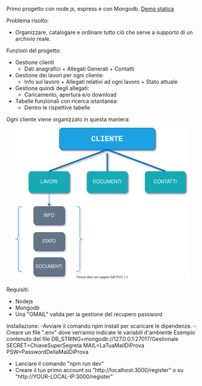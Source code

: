 Primo progetto con node js, express e con Mongodb.
[Demo statica](https://demo-gestionale.herokuapp.com/)

Problema risolto:
  - Organizzare, catalogare e ordinare tutto ciò che serve a supporto di un archivio reale.

Funzioni del progetto:
  - Gestione clienti 
    - Dati anagrafici + Allegati Generali + Contatti
  - Gestione dei lavori per ogni cliente: 
    - Info sul lavoro + Allegati relativi ad ogni lavoro + Stato attuale  
  - Gestione quindi degli allegati:
    - Caricamento, apertura e/o download 
  - Tabelle funzionali con ricerca istantanea: 
    - Dentro le rispettive tabelle 
  
Ogni cliente viene organizzato in questa maniera:

<p align="center">
  <img width="460" height="400" src="/public/img/flow.svg">
</p>
  
Requisiti:
  - Nodejs
  - Mongodb
  - Una "GMAIL" valida per la gestione del recupero password

Installazione:
-Avviare il comando npm install per scaricare le dipendenze.
-Creare un file ".env" dove verranno indicate le variabili d'ambiente
    Esempio contenuto del file
      DB_STRING=mongodb://127.0.0.1:27017/Gestionale
      SECRET=ChiaveSuperSegreta
      MAIL=LaTuaMailDiProva
      PSW=PasswordDellaMailDiProva
      
- Lanciare il comando "npm run dev"
- Creare il tuo primo account su "http://localhost:3000/register" o su "http://YOUR-LOCAL-IP:3000/register" 
